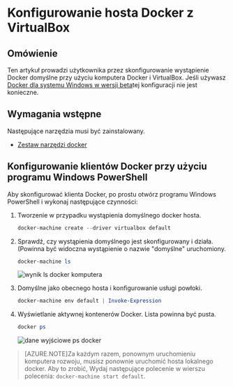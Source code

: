 <properties
   pageTitle="Konfigurowanie hosta Docker z VirtualBox | Microsoft Azure"
   description="Instrukcje krok po kroku, aby skonfigurować przy użyciu komputera Docker i VirtualBox wystąpienie Docker domyślne"
   services="azure-container-service"
   documentationCenter="na"
   authors="mlearned"
   manager="douge"
   editor="" />
<tags
   ms.service="multiple"
   ms.devlang="dotnet"
   ms.topic="article"
   ms.tgt_pltfrm="na"
   ms.workload="multiple"
   ms.date="06/08/2016"
   ms.author="mlearned" />

# <a name="configure-a-docker-host-with-virtualbox"></a>Konfigurowanie hosta Docker z VirtualBox

## <a name="overview"></a>Omówienie
Ten artykuł prowadzi użytkownika przez skonfigurowanie wystąpienie Docker domyślne przy użyciu komputera Docker i VirtualBox. Jeśli używasz [Docker dla systemu Windows w wersji beta](http://beta.docker.com/)tej konfiguracji nie jest konieczne.

## <a name="prerequisites"></a>Wymagania wstępne
Następujące narzędzia musi być zainstalowany.

- [Zestaw narzędzi docker](https://www.docker.com/products/overview#/docker_toolbox)

## <a name="configuring-the-docker-client-with-windows-powershell"></a>Konfigurowanie klientów Docker przy użyciu programu Windows PowerShell

Aby skonfigurować klienta Docker, po prostu otwórz programu Windows PowerShell i wykonaj następujące czynności:

1. Tworzenie w przypadku wystąpienia domyślnego docker hosta.

    ```PowerShell
    docker-machine create --driver virtualbox default
    ```
 
1. Sprawdź, czy wystąpienia domyślnego jest skonfigurowany i działa. (Powinna być widoczna wystąpienie o nazwie "domyślne" uruchomiony.

    ```PowerShell
    docker-machine ls 
    ```
        
    ![wynik ls docker komputera][0]
 
1. Domyślne jako obecnego hosta i konfigurowanie usługi powłoki.

    ```PowerShell
    docker-machine env default | Invoke-Expression
    ```

1. Wyświetlanie aktywnej kontenerów Docker. Lista powinna być pusta.

    ```PowerShell
    docker ps
    ```

    ![dane wyjściowe ps docker][1]
 
> [AZURE.NOTE]Za każdym razem, ponownym uruchomieniu komputera rozwoju, musisz ponownie uruchomić hosta lokalnego docker.
> Aby to zrobić, Wydaj następujące polecenie w wierszu polecenia: `docker-machine start default`.

[0]: ./media/vs-azure-tools-docker-setup/docker-machine-ls.png
[1]: ./media/vs-azure-tools-docker-setup/docker-ps.png
